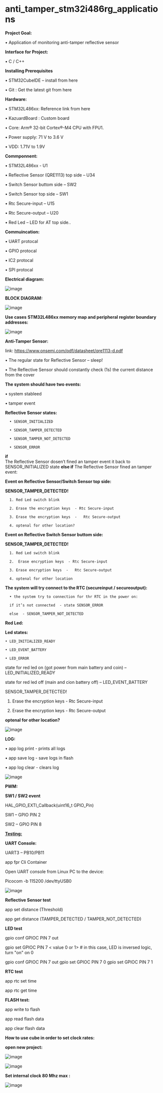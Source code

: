 # anti_tamper_stm32i486rg_applications

**Project Goal:**

  • Application of monitoring anti-tamper reflective sensor  

**Interface for Project:**

  • C / C++

**Installing Prerequisites**
  
  • STM32CubeIDE – install from here
  
  •  Git : Get the latest git from here
 
 **Hardware:** 
 
  • STM32L486xx: Reference link from here
 
  • KazuardBoard : Custom board
   
  • Core: Arm® 32-bit Cortex®-M4 CPU with FPU1. 
    
  • Power supply: 71 V to 3.6 V
  
  • VDD: 1.71V to 1.9V 

**Commponnent:**
    
  • STM32L486xx - U1

  • Reflective Sensor (QRE1113)  top side – U34

  • Switch Sensor buttom side – SW2 

  • Switch Sensor top side – SW1

  • Rtc Secure-input – U15

  • Rtc Secure-output – U20

  • Red Led – LED for AT top side..

**Commuincation:**

  • UART protocal 

  • GPIO protocal 

  • IC2 protocal 

  • SPI protocal 
    
**Electrical diagram:**

  ![image](https://user-images.githubusercontent.com/66781442/207282876-06437a75-6c3c-406b-b0d1-2d2dc99c1788.png)
      
**BLOCK DIAGRAM:**

  ![image](https://user-images.githubusercontent.com/66781442/207283037-4d896c61-894d-4b01-9952-bd1169d6322e.png)
      
**Use cases**
**STM32L486xx memory map and peripheral register boundary addresses:**
    
  ![image](https://user-images.githubusercontent.com/66781442/207283564-97990f3e-6f13-45f1-97a4-ec68baa4f6c6.png)
      
      
**Anti-Tamper Sensor:**

  link: https://www.onsemi.com/pdf/datasheet/qre1113-d.pdf

  • The regular state for Reflective Sensor – sleep! 

  • The Reflective Sensor should constantly check (1s) the current  distance from the cover 

  **The system should have two events:**

  • system stableed 

  • tamper event

**Reflective Sensor states:**

      • SENSOR_INITIALIZED

      • SENSOR_TAMPER_DETECTED

      • SENSOR_TAMPER_NOT_DETECTED

      • SENSOR_ERROR

**if**  
        The Reflective Sensor dosen’t fined an tamper event it back to SENSOR_INITIALIZED 	state 
**else if**
        The Reflective Sensor fined an tamper event:

  **Event on Reflective Sensor/Switch Sensor top side:**

  **SENSOR_TAMPER_DETECTED!**

      1. Red Led switch blink

      2. Erase the encryption keys  - Rtc Secure-input 

      3. Erase the encryption keys  -   Rtc Secure-output

      4. optenal for other location?

  **Event on Reflective Switch Sensor buttom side:**

  **SENSOR_TAMPER_DETECTED!** 

      1. Red Led switch blink

      2.  Erase encryption keys  - Rtc Secure-input 

      3. Erase encryption keys  -   Rtc Secure-output

      4. optenal for other location	
      
  **The system will try connect to the RTC (secureinput / secureoutput):**
      
      • the system try to connection for thr RTC in the power on:
      
      if it’s not connected  - state SENSOR_ERROR
      
      else  - SENSOR_TAMPER_NOT_DETECTED 
      
      
**Red Led:**

**Led states:**
  
    • LED_INITIALIZED_READY
    
    • LED_EVENT_BATTERY
    
    • LED_ERROR
	
  state for red led on (got power from main battery and coin) – 	  LED_INITIALIZED_READY
	
  state for red led off (main and cion battery off) –             	LED_EVENT_BATTERY
	   
  SENSOR_TAMPER_DETECTED!
        
  1. Erase the encryption keys  - Rtc Secure-input 
        
  2. Erase the encryption keys  -   Rtc Secure-output

**optenal for other location?**

  ![image](https://user-images.githubusercontent.com/66781442/207285369-087d4650-2bd6-4982-9536-7208ac08774a.png)

**LOG:**

  • app log print - prints all logs

  • app save log  - save logs in flash

  • app log clear - clears log
    
  ![image](https://user-images.githubusercontent.com/66781442/207285586-ac053b44-bd25-4a17-ad43-5d69a9e160e6.png)

    
**PWM:**

**SW1 / SW2 event**
   
   HAL_GPIO_EXTI_Callback(uint16_t GPIO_Pin)
   
   SW1 – GPIO PIN 2
   
   SW2 – GPIO PIN 8
   

**<u>Testing:</u>**
   

**UART Console:**
  
  UART3 – PB10/PB11
  
  app fpr Cli Container
  
  Open UART console from Linux PC to the device:
  
  Picocom -b 115200 /dev/ttyUSB0

  ![image](https://user-images.githubusercontent.com/66781442/207285920-249fcc2b-d176-4504-a50b-b3f6dfb2ad7b.png)
    
    
**Reflective Sensor test**

  app set distance (Threshold)

  app get distance (TAMPER_DETECTED / TAMPER_NOT_DETECTED)

**LED test**

  
  gpio conf GPIOC PIN 7 out
  
  gpio set GPIOC PIN 7 < value 0 or 1> # in this case, LED is inversed logic, turn "on" on 0
  
  gpio conf GPIOC PIN 7 out gpio set GPIOC PIN 7 0 gpio set GPIOC PIN 7 1

**RTC test**

  app rtc set time 

  app rtc get time

**FLASH test:**

  app write to flash 

  app read flash data
  
  app clear flash data 


**How to use cube in order to set clock rates:**
  
  **open new project:**
    
   ![image](https://user-images.githubusercontent.com/66781442/207286356-af53610e-77eb-441e-8fc1-64cb93efd246.png)
    
   ![image](https://user-images.githubusercontent.com/66781442/207286435-27cbc6f3-7ef9-48c5-9cc3-902eee0ecba0.png)
    
  **Set internal clock 80 Mhz max :**
  
   ![image](https://user-images.githubusercontent.com/66781442/207286679-66711de9-801b-434b-b12e-5ef0cbf9ef06.png)





